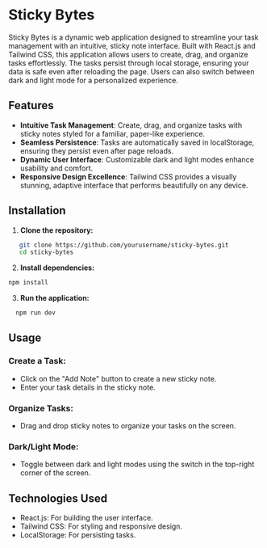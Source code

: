 # Sticky Bytes

Sticky Bytes is a dynamic web application designed to streamline your task management with an intuitive, sticky note interface. Built with React.js and Tailwind CSS, this application allows users to create, drag, and organize tasks effortlessly. The tasks persist through local storage, ensuring your data is safe even after reloading the page. Users can also switch between dark and light mode for a personalized experience.

## Features

- **Intuitive Task Management**: Create, drag, and organize tasks with sticky notes styled for a familiar, paper-like experience.
- **Seamless Persistence**: Tasks are automatically saved in localStorage, ensuring they persist even after page reloads.
- **Dynamic User Interface**: Customizable dark and light modes enhance usability and comfort.
- **Responsive Design Excellence**: Tailwind CSS provides a visually stunning, adaptive interface that performs beautifully on any device.

## Installation

1. **Clone the repository:**
```bash
   git clone https://github.com/yourusername/sticky-bytes.git
   cd sticky-bytes 
```

2. **Install dependencies:**
  ```bash
  npm install
```

3. **Run the application:**
```bash
  npm run dev
```

## Usage

### Create a Task:
 - Click on the "Add Note" button to create a new sticky note.
 - Enter your task details in the sticky note.

### Organize Tasks:
 - Drag and drop sticky notes to organize your tasks on the screen.

### Dark/Light Mode:
 - Toggle between dark and light modes using the switch in the top-right corner of the screen.

## Technologies Used

- React.js: For building the user interface.
- Tailwind CSS: For styling and responsive design.
- LocalStorage: For persisting tasks.
